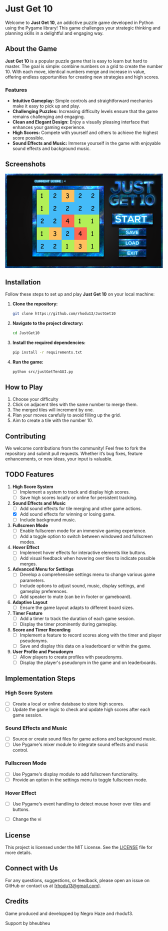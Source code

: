 # Just Get 10

Welcome to **Just Get 10**, an addictive puzzle game developed in Python using the Pygame library! 
This game challenges your strategic thinking and planning skills in a delightful and engaging way.

## About the Game

**Just Get 10** is a popular puzzle game that is easy to learn but hard to master. The goal is simple: combine numbers on a grid to create the number 10. With each move, identical numbers merge and increase in value, offering endless opportunities for creating new strategies and high scores. 

### Features

- **Intuitive Gameplay:** Simple controls and straightforward mechanics make it easy to pick up and play.
- **Challenging Puzzles:** Increasing difficulty levels ensure that the game remains challenging and engaging.
- **Clean and Elegant Design:** Enjoy a visually pleasing interface that enhances your gaming experience.
- **High Scores:** Compete with yourself and others to achieve the highest score possible.
- **Sound Effects and Music:** Immerse yourself in the game with enjoyable sound effects and background music.

## Screenshots

![JustGet10](screenshot.png)

## Installation

Follow these steps to set up and play **Just Get 10** on your local machine:

1. **Clone the repository:**
   ```bash
   git clone https://github.com/rhodu13/JustGet10
   ```
2. **Navigate to the project directory:**
   ```bash
   cd JustGet10
   ```
3. **Install the required dependencies:**
   ```bash
   pip install -r requirements.txt
   ```
4. **Run the game:**
   ```bash
   python src/justGetTenGUI.py
   ```

## How to Play

1. Choose your difficulty
2. Click on adjacent tiles with the same number to merge them.
3. The merged tiles will increment by one.
4. Plan your moves carefully to avoid filling up the grid.
5. Aim to create a tile with the number 10.

## Contributing

We welcome contributions from the community! Feel free to fork the repository and submit pull requests. Whether it’s bug fixes, feature enhancements, or new ideas, your input is valuable.

## TODO Features

1. **High Score System**
   - [ ] Implement a system to track and display high scores.
   - [ ] Save high scores locally or online for persistent tracking.

2. **Sound Effects and Music**
   - [ ] Add sound effects for tile merging and other game actions.
   - [x] Add sound effects for winning or losing game.
   - [ ] Include background music.

3. **Fullscreen Mode**
   - [ ] Enable fullscreen mode for an immersive gaming experience.
   - [ ] Add a toggle option to switch between windowed and fullscreen modes.

4. **Hover Effect**
   - [ ] Implement hover effects for interactive elements like buttons.
   - [ ] Add visual feedback when hovering over tiles to indicate possible merges.

5. **Advanced Menu for Settings**
   - [ ] Develop a comprehensive settings menu to change various game parameters.
   - [ ] Include options to adjust sound, music, display settings, and gameplay preferences.
   - [ ] Add speaker to mute (can be in footer or gameboard).

6. **Adaptive Layout**
   - [ ] Ensure the game layout adapts to different board sizes.

7. **Timer Feature**
   - [ ] Add a timer to track the duration of each game session.
   - [ ] Display the timer prominently during gameplay.

8. **Score and Timer Recording**
   - [ ] Implement a feature to record scores along with the timer and player pseudonyms.
   - [ ] Save and display this data on a leaderboard or within the game.

9. **User Profile and Pseudonym**
   - [ ] Allow players to create profiles with pseudonyms.
   - [ ] Display the player's pseudonym in the game and on leaderboards.

## Implementation Steps

### High Score System
- [ ] Create a local or online database to store high scores.
- [ ] Update the game logic to check and update high scores after each game session.

### Sound Effects and Music
- [ ] Source or create sound files for game actions and background music.
- [ ] Use Pygame's mixer module to integrate sound effects and music control.

### Fullscreen Mode
- [ ] Use Pygame's display module to add fullscreen functionality.
- [ ] Provide an option in the settings menu to toggle fullscreen mode.

### Hover Effect
- [ ] Use Pygame's event handling to detect mouse hover over tiles and buttons.
- [ ] Change the vi


## License

This project is licensed under the MIT License. See the [LICENSE](LICENSE) file for more details.

## Connect with Us

For any questions, suggestions, or feedback, please open an issue on GitHub or contact us at [rhodu13@gmail.com].

## Credits

Game produced and developped by Negro Haze and rhodu13.

Support by bheubheu